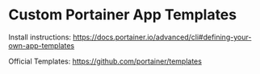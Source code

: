# Custom Portainer App Templates

Install instructions: https://docs.portainer.io/advanced/cli#defining-your-own-app-templates

Official Templates: https://github.com/portainer/templates
